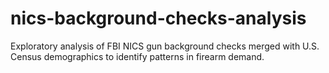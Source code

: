 # nics-background-checks-analysis
Exploratory analysis of FBI NICS gun background checks merged with U.S. Census demographics to identify patterns in firearm demand.
